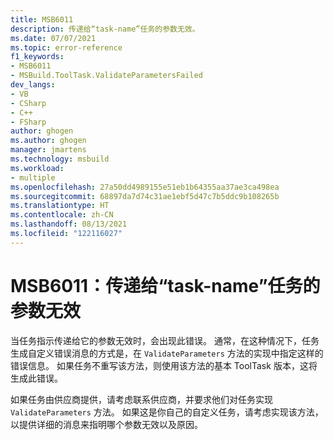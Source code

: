 ```yaml
---
title: MSB6011
description: 传递给“task-name”任务的参数无效。
ms.date: 07/07/2021
ms.topic: error-reference
f1_keywords:
- MSB6011
- MSBuild.ToolTask.ValidateParametersFailed
dev_langs:
- VB
- CSharp
- C++
- FSharp
author: ghogen
ms.author: ghogen
manager: jmartens
ms.technology: msbuild
ms.workload:
- multiple
ms.openlocfilehash: 27a50dd4989155e51eb1b64355aa37ae3ca498ea
ms.sourcegitcommit: 68897da7d74c31ae1ebf5d47c7b5ddc9b108265b
ms.translationtype: HT
ms.contentlocale: zh-CN
ms.lasthandoff: 08/13/2021
ms.locfileid: "122116027"
---
```

# <a name="msb6011-invalid-parameters-passed-to-the-task-name-task"></a>MSB6011：传递给“task-name”任务的参数无效

当任务指示传递给它的参数无效时，会出现此错误。 通常，在这种情况下，任务生成自定义错误消息的方式是，在 `ValidateParameters` 方法的实现中指定这样的错误信息。 如果任务不重写该方法，则使用该方法的基本 ToolTask 版本，这将生成此错误。

如果任务由供应商提供，请考虑联系供应商，并要求他们对任务实现 `ValidateParameters` 方法。 如果这是你自己的自定义任务，请考虑实现该方法，以提供详细的消息来指明哪个参数无效以及原因。
